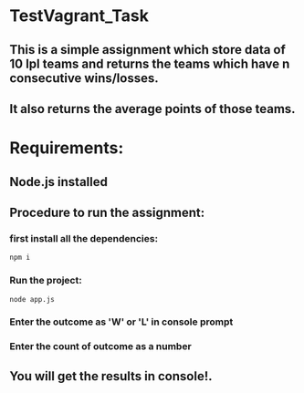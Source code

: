 # TestVagrant_Task

## This is a simple assignment which store data of 10 Ipl teams and returns the teams which have n consecutive wins/losses.
## It also returns the average points of those teams.

# Requirements:
## Node.js installed

## Procedure to run the assignment:

### first install all the dependencies:
```
npm i
```
### Run the project:
```
node app.js
```
### Enter the outcome as 'W' or 'L' in console prompt
### Enter the count of outcome as a number

## You will get the results in console!.
